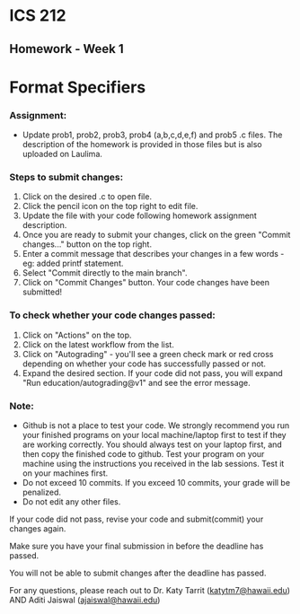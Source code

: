 # ICS 212
## Homework - Week 1

# Format Specifiers

### Assignment:
- Update prob1, prob2, prob3, prob4 (a,b,c,d,e,f) and prob5 .c files. The description of the homework is provided in those files but is also uploaded on Laulima.
  
### Steps to submit changes:
1. Click on the desired .c to open file.
2. Click the pencil icon on the top right to edit file.
3. Update the file with your code following homework assignment description.
4. Once you are ready to submit your changes, click on the green "Commit changes..." button on the top right.
5. Enter a commit message that describes your changes in a few words - eg: added printf statement.
6. Select "Commit directly to the main branch".
7. Click on "Commit Changes" button. Your code changes have been submitted!

### To check whether your code changes passed:
1. Click on "Actions" on the top.
2. Click on the latest workflow from the list.
3. Click on "Autograding" - you'll see a green check mark or red cross depending on whether your code has successfully passed or not.
4. Expand the desired section. If your code did not pass, you will expand "Run education/autograding@v1" and see the error message.


### Note:
- Github is not a place to test your code. We strongly recommend you run your finished programs on your local machine/laptop first to test if they are working correctly. You should always test on your laptop first, and then copy the finished code to github. Test your program on your machine using the instructions you received in the lab sessions. Test it on your machines first.
- Do not exceed 10 commits. If you exceed 10 commits, your grade will be penalized.
- Do not edit any other files.


If your code did not pass, revise your code and submit(commit) your changes again.

Make sure you have your final submission in before the deadline has passed.

You will not be able to submit changes after the deadline has passed.

For any questions, please reach out to Dr. Katy Tarrit (katytm7@hawaii.edu) AND Aditi Jaiswal (ajaiswal@hawaii.edu)
